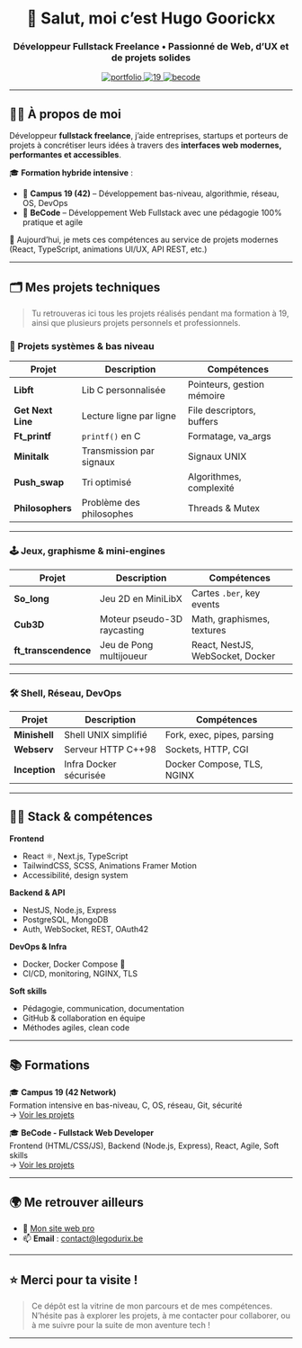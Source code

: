 <h1 align="center">👋 Salut, moi c’est Hugo Goorickx</h1>
<h3 align="center">Développeur Fullstack Freelance • Passionné de Web, d’UX et de projets solides</h3>

<p align="center">
  <a href="https://legodurix.be" target="_blank">
    <img src="https://img.shields.io/badge/Portfolio-legodurix.be-000000?style=for-the-badge&logo=firefox-browser&logoColor=white" alt="portfolio" />
  </a>
  <a href="https://github.com/HugoGoorickx/42-projects" target="_blank">
    <img src="https://img.shields.io/badge/Campus 19-42 Network-blue?style=for-the-badge&logo=c&logoColor=white" alt="19" />
  </a>
  <a href="https://github.com/HugoGoorickx/becode-projects" target="_blank">
    <img src="https://img.shields.io/badge/BeCode-Fullstack-success?style=for-the-badge&logo=javascript&logoColor=white" alt="becode" />
  </a>
</p>

---

## 👨‍💻 À propos de moi

Développeur **fullstack freelance**, j’aide entreprises, startups et porteurs de projets à concrétiser leurs idées à travers des **interfaces web modernes, performantes et accessibles**.

🎓 **Formation hybride intensive** :
- 🧠 **Campus 19 (42)** – Développement bas-niveau, algorithmie, réseau, OS, DevOps
- 🚀 **BeCode** – Développement Web Fullstack avec une pédagogie 100% pratique et agile

🌱 Aujourd’hui, je mets ces compétences au service de projets modernes (React, TypeScript, animations UI/UX, API REST, etc.)

---

## 🗂 Mes projets techniques

> Tu retrouveras ici tous les projets réalisés pendant ma formation à 19, ainsi que plusieurs projets personnels et professionnels.

### 🔧 Projets systèmes & bas niveau

| Projet | Description | Compétences |
|--------|-------------|-------------|
| **Libft** | Lib C personnalisée | Pointeurs, gestion mémoire |
| **Get Next Line** | Lecture ligne par ligne | File descriptors, buffers |
| **Ft_printf** | `printf()` en C | Formatage, va_args |
| **Minitalk** | Transmission par signaux | Signaux UNIX |
| **Push_swap** | Tri optimisé | Algorithmes, complexité |
| **Philosophers** | Problème des philosophes | Threads & Mutex |

---

### 🕹 Jeux, graphisme & mini-engines

| Projet | Description | Compétences |
|--------|-------------|-------------|
| **So_long** | Jeu 2D en MiniLibX | Cartes `.ber`, key events |
| **Cub3D** | Moteur pseudo-3D raycasting | Math, graphismes, textures |
| **ft_transcendence** | Jeu de Pong multijoueur | React, NestJS, WebSocket, Docker |

---

### 🛠 Shell, Réseau, DevOps

| Projet | Description | Compétences |
|--------|-------------|-------------|
| **Minishell** | Shell UNIX simplifié | Fork, exec, pipes, parsing |
| **Webserv** | Serveur HTTP C++98 | Sockets, HTTP, CGI |
| **Inception** | Infra Docker sécurisée | Docker Compose, TLS, NGINX |

---

## 🧑‍💻 Stack & compétences

**Frontend**
- React ⚛️, Next.js, TypeScript
- TailwindCSS, SCSS, Animations Framer Motion
- Accessibilité, design system

**Backend & API**
- NestJS, Node.js, Express
- PostgreSQL, MongoDB
- Auth, WebSocket, REST, OAuth42

**DevOps & Infra**
- Docker, Docker Compose 🐳
- CI/CD, monitoring, NGINX, TLS

**Soft skills**
- Pédagogie, communication, documentation
- GitHub & collaboration en équipe
- Méthodes agiles, clean code

---

## 📚 Formations

🎓 **Campus 19 (42 Network)**  
Formation intensive en bas-niveau, C, OS, réseau, Git, sécurité  
→ [Voir les projets](https://github.com/HugoGoorickx/42-projects)

🎓 **BeCode - Fullstack Web Developer**  
Frontend (HTML/CSS/JS), Backend (Node.js, Express), React, Agile, Soft skills  
→ [Voir les projets](https://github.com/HugoGoorickx/becode-projects)

---

## 🌍 Me retrouver ailleurs

- 🔗 [Mon site web pro]([https://hugogoorickx.dev](https://legodurix.be))
- 📫 **Email** : contact@legodurix.be

---

## ⭐️ Merci pour ta visite !

> Ce dépôt est la vitrine de mon parcours et de mes compétences.  
> N’hésite pas à explorer les projets, à me contacter pour collaborer, ou à me suivre pour la suite de mon aventure tech !

---
